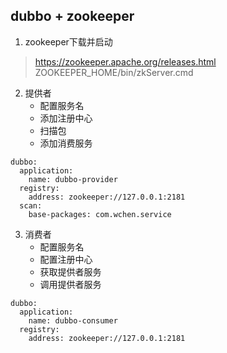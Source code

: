 ## dubbo + zookeeper
1. zookeeper下载并启动
> https://zookeeper.apache.org/releases.html
> ZOOKEEPER_HOME/bin/zkServer.cmd
2. 提供者
    * 配置服务名
    * 添加注册中心
    * 扫描包
    * 添加消费服务
```
dubbo:
  application:
    name: dubbo-provider
  registry:
    address: zookeeper://127.0.0.1:2181
  scan:
    base-packages: com.wchen.service
```
3. 消费者
    * 配置服务名
    * 配置注册中心
    * 获取提供者服务
    * 调用提供者服务
    
```
dubbo:
  application:
    name: dubbo-consumer
  registry:
    address: zookeeper://127.0.0.1:2181
```
